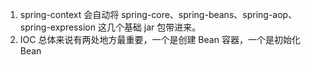 1. spring-context 会自动将 spring-core、spring-beans、spring-aop、spring-expression 这几个基础 jar 包带进来。
2. IOC 总体来说有两处地方最重要，一个是创建 Bean 容器，一个是初始化 Bean